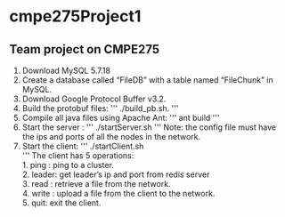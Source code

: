 # cmpe275Project1
## Team project on CMPE275 

1. Download MySQL 5.7.18 
2. Create a database called “FileDB” with a table named “FileChunk” in MySQL. 
3. Download Google Protocol Buffer v3.2. 
4. Build the protobuf files: 
'''
./build_pb.sh. 
'''
5. Compile all java files using Apache Ant: 
	'''
	ant build 
	'''
6. Start the server : 
	'''
	./startServer.sh <config file> 
	'''
	Note: the config file must have the ips and ports of all the nodes in the network. 
7. Start the client: 
	'''
	./startClient.sh  
	'''
	The client has 5 operations:   
		1. ping <cluster id>: ping to a cluster.  
		2. leader: get leader’s ip and port from redis server  
		3. read <fileName> : retrieve a file from the network.  
		4. write <filePath>:  upload a file from the client to the network.  
		5. quit: exit the client.  
